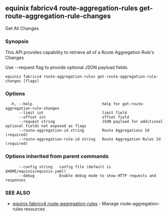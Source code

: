 ## equinix fabricv4 route-aggregation-rules get-route-aggregation-rule-changes

Get All Changes

### Synopsis

This API provides capability to retrieve all of a Route Aggregation Rule's Changes

Use --request flag to provide optional JSON payload fields.

```
equinix fabricv4 route-aggregation-rules get-route-aggregation-rule-changes [flags]
```

### Options

```
  -h, --help                               help for get-route-aggregation-rule-changes
      --limit int                          limit field
      --offset int                         offset field
      --request string                     JSON payload for additional optional fields not exposed as flags
      --route-aggregation-id string        Route Aggregations Id (required)
      --route-aggregation-rule-id string   Route Aggregation Rules Id (required)
```

### Options inherited from parent commands

```
      --config string   config file (default is $HOME/equinix/equinix.yaml)
      --debug           Enable debug mode to show HTTP requests and responses
```

### SEE ALSO

* [equinix fabricv4 route-aggregation-rules](equinix_fabricv4_route-aggregation-rules.md)	 - Manage route-aggregation-rules resources

